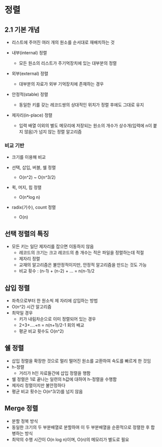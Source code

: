 # 정렬
## 2.1 기본 개념
- 리스트에 주어진 여러 개의 원소를 순서대로 재배치하는 것
- 내부(internal) 정렬
  - 모든 원소의 리스트가 주기억장치에 있는 대부분의 정렬
- 외부(external) 정렬
  - 대부분의 자료가 외부 기억장치에 존재하는 경우

- 안정적(stable)  정렬
  - 동일한 키를 갖는 레코드쌍의 상대적인 위치가 정렬 후에도 그대로 유지
- 제자리(in-place) 정렬 
  - 입력 배열 이외의 별도 메모리에 저장되는 원소의 개수가 상수개(입력에 n이 붙지 않음)가 넘지 않는 정렬 알고리즘


### 비교 기반
- 크기를 이용해 비교
- 선택, 삽입, 버블, 쉘 정렬
  - O(n^2) ~ O(n^3/2)

- 퀵, 머지, 힙 정렬
  - O(n*log n)

- radix(기수), count 정렬
  - O(n)

## 선택 정렬의 특징
- 모든 키는 일단 제자리를 잡으면 이동하지 않음
  - 레코드의 크기는 크고 레코드의 총 개수는 적은 파일을 정렬하는데 적절
  - 제자리 정렬
  - 교재의 알고리즘은 불안정적이지만, 안정적 알고리즘을 만드는 것도 가능
  - 비교 횟수 : (n-1) + (n-2) + ... = n(n-1)/2

## 삽입 정렬
- 좌측으로부터 한 원소씩 제 자리에 삽입하는 방법
- O(n^2) 시간 알고리즘
- 최악일 경우
  - 키가 내림차순으로 이미 정렬되어 있는 경우
  - 2+3+....+n = n(n+1)/2-1 회의 배교
  - 평균 비교 횟수도 O(n^2)

## 쉘 정렬
- 삽입 정렬을 확장한 것으로 멀리 떨어진 원소를 교환하여 속도를 빠르게 한 것임
- h-정렬
  - 거리가 h인 자료들간에 삽입 정렬을 행함
- 쉘 정렬은 1로 끝나는 일련의 h값에 대하여 h-정렬을 수행함
- 제자리 정렬이지만 불안정하다
- 평균 비교 횟수는 O(n^3/2)를 넘지 않음 


## Merge 정렬
- 분할 정복 방식
- 동일한 크기의 두 부분배열로 분할하여 이 두 부분배열을 순환적으로 정렬한 후 합병하는 방식
- 최악의 수행 시간이 O(n log n)이며, O(n)의 메모리가 별도로 필요